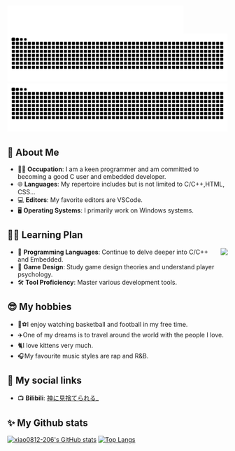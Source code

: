 
<img src="https://github.com/xiao0812-206/xiao0812-206/blob/main/svg/me.svg?short_path=90cfb30" align="left"  style="width: 80%; height: 50%;" />






![github contribution grid snake animation](https://raw.githubusercontent.com/shahradelahi/shahradelahi/output/github-contribution-grid-snake-dark.svg#gh-dark-mode-only)
![github contribution grid snake animation](https://raw.githubusercontent.com/shahradelahi/shahradelahi/output/github-contribution-grid-snake.svg#gh-light-mode-only)
---

## 🥳 About Me

- 👨‍💻 **Occupation**: I am a keen programmer and am committed to becoming a good C user and embedded developer.
- 🌐 **Languages**: My repertoire includes but is not limited to C/C++,HTML, CSS...
- 💻 **Editors**: My favorite editors are VSCode.
- 🖥️ **Operating Systems**: I primarily work on  Windows systems.

## 😶‍🌫️ Learning Plan

<img align="right" src="https://count.getloli.com/get/@:xiao0812-206?theme=rule34">

- 📖 **Programming Languages**: Continue to delve deeper into C/C++ and Embedded.
- 🎨 **Game Design**: Study game design theories and understand player psychology.
- 🛠️ **Tool Proficiency**: Master various development tools.
## 😎 My hobbies
- 🏀⚽️I enjoy watching basketball and football in my free time.
- ✈️One of my dreams is to travel around the world with the people I love.
- 🐈️I love kittens very much.
- 🎧️My favourite music styles are rap and R&B.
## 🔗 My social links

- 📺️ **Bilibili**: [神に見捨てられる_](https://space.bilibili.com/443681064?spm_id_from=333.1007.0.0)

## ✨ My Github stats
[![xiao0812-206's GitHub stats](https://github-readme-stats.vercel.app/api?username=xiao0812-206&show_icons=true&count_private=true)](https://github.com/xiao0812-206)
[![Top Langs](https://github-readme-stats.vercel.app/api/top-langs/?username=xiao0812-206&layout=compact)](https://github.com/xiao0812-206) 
